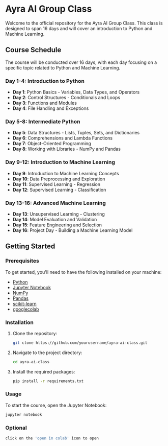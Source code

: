 # Ayra AI Group Class

Welcome to the official repository for the Ayra AI Group Class. This class is designed to span 16 days and will cover an introduction to Python and Machine Learning.

## Course Schedule

The course will be conducted over 16 days, with each day focusing on a specific topic related to Python and Machine Learning. 

### Day 1-4: Introduction to Python
- **Day 1**: Python Basics - Variables, Data Types, and Operators
- **Day 2**: Control Structures - Conditionals and Loops
- **Day 3**: Functions and Modules
- **Day 4**: File Handling and Exceptions

### Day 5-8: Intermediate Python
- **Day 5**: Data Structures - Lists, Tuples, Sets, and Dictionaries
- **Day 6**: Comprehensions and Lambda Functions
- **Day 7**: Object-Oriented Programming
- **Day 8**: Working with Libraries - NumPy and Pandas

### Day 9-12: Introduction to Machine Learning
- **Day 9**: Introduction to Machine Learning Concepts
- **Day 10**: Data Preprocessing and Exploration
- **Day 11**: Supervised Learning - Regression
- **Day 12**: Supervised Learning - Classification

### Day 13-16: Advanced Machine Learning
- **Day 13**: Unsupervised Learning - Clustering
- **Day 14**: Model Evaluation and Validation
- **Day 15**: Feature Engineering and Selection
- **Day 16**: Project Day - Building a Machine Learning Model

## Getting Started

### Prerequisites

To get started, you'll need to have the following installed on your machine:

- [Python](https://www.python.org/downloads/)
- [Jupyter Notebook](https://jupyter.org/install)
- [NumPy](https://numpy.org/install/)
- [Pandas](https://pandas.pydata.org/pandas-docs/stable/getting_started/install.html)
- [scikit-learn](https://scikit-learn.org/stable/install.html)
- [googlecolab](https://colab.research.google.com/)

### Installation

1. Clone the repository:

    ```sh
    git clone https://github.com/yourusername/ayra-ai-class.git
    ```

2. Navigate to the project directory:

    ```sh
    cd ayra-ai-class
    ```

3. Install the required packages:

    ```sh
    pip install -r requirements.txt
    ```

### Usage

To start the course, open the Jupyter Notebook:

```sh
jupyter notebook

```
### Optional

```sh
click on the 'open in colab' icon to open

